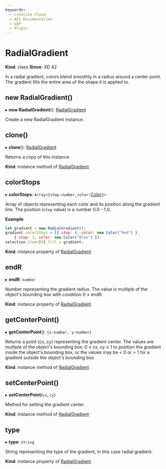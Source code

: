 ```yaml
---
keywords:
  - Creative Cloud
  - API Documentation
  - UXP
  - Plugin
---
```


# RadialGradient

**Kind**: class
**Since**: XD 42

In a radial gradient, colors blend smoothly in a radius around a center point. The gradient fills the entire area of the shape it is applied to.

## new RadialGradient()

▸ **new RadialGradient**(): [RadialGradient](#RadialGradient)

Create a new RadialGradient instance.

## clone()

▸ **clone**(): [RadialGradient](#RadialGradient)

Returns a copy of this instance.

**Kind**: instance method of [RadialGradient](#RadialGradient)

## colorStops

▸ **colorStops**: `Array<{stop:number`, `color:`[Color](/develop/reference/Color)`}>`

Array of objects representing each color and its position along the gradient line. The position (`stop` value) is a number 0.0 - 1.0.

**Example**
```js
let gradient = new RadialGradient();
gradient.colorStops = [{ stop: 0, color: new Color("Red") },
    { stop: 1, color: new Color("Blue") }];
selection.items[0].fill = gradient;
```

**Kind**: instance property of [RadialGradient](#RadialGradient)

## endR

▸ **endR**: `number`

Number representing the gradient radius. The value is multiple of the object's bounding box with condition 0 ≤ endR.

**Kind**: instance property of [RadialGradient](#RadialGradient)

## getCenterPoint()

▸ **getCenterPoint**(): `{x:number, y:number}`

Returns a point (cx, cy) representing the gradient center. The values are multiple of the object's bounding box: 0 ≤ cx, cy ≤ 1 to position
the gradient inside the object's bounding box, or the values may be < 0 or > 1 for a gradient outside the object's bounding box.

**Kind**: instance method of [RadialGradient](#RadialGradient)

## setCenterPoint()

▸ **setCenterPoint**(`cx`, `cy`)

Method for setting the gradient center.

**Kind**: instance method of [RadialGradient](#RadialGradient)

## type

▸ **type**: `string`

String representing the type of the gradient, in this case radial gradient.

**Kind**: instance property of [RadialGradient](#RadialGradient)
